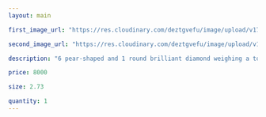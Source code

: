 ```yaml
---
layout: main

first_image_url: "https://res.cloudinary.com/deztgvefu/image/upload/v1733806121/forget-me-not-collection/charms/forget_me_not_diamond_charm_cmdprfflrfmn_e-1_pvbm1i.avif"

second_image_url: "https://res.cloudinary.com/deztgvefu/image/upload/v1733806116/forget-me-not-collection/charms/forget_me_not_diamond_charm_cmdprfflrfmn_e-2_quxwi3.avif"

description: "6 pear-shaped and 1 round brilliant diamond weighing a total of approximately 0.60 carats, set in platinum.",

price: 8000

size: 2.73

quantity: 1
---
```

